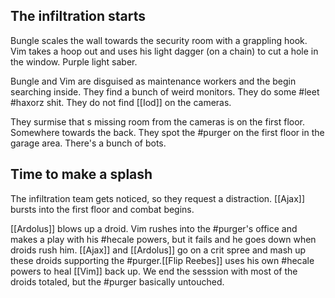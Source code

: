 ## The infiltration starts

Bungle scales the wall towards the security room with a grappling hook. Vim takes a hoop out and uses his light dagger (on a chain) to cut a hole in the window. Purple light saber. 

Bungle and Vim are disguised as maintenance workers and the begin searching inside. They find a bunch of weird monitors. They do some #leet #haxorz shit. They do not find [[Iod]] on the cameras.

They surmise that s missing room from the cameras is on the first floor. Somewhere towards the back.  They spot the #purger on the first floor in the garage area. There's a bunch of bots.

## Time to make a splash

The infiltration team gets noticed, so they request a distraction. [[Ajax]] bursts into the first floor and combat begins. 

[[Ardolus]] blows up a droid. Vim rushes into the #purger's office and makes a play with his #hecale powers, but it fails and he goes down when droids rush him. [[Ajax]] and [[Ardolus]] go on a crit spree and mash up these droids supporting the #purger.[[Flip Reebes]] uses his own #hecale powers to heal [[Vim]] back up.  We end the sesssion with most of the droids totaled, but the #purger basically untouched.

